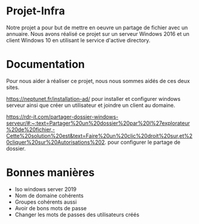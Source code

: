 # Projet-Infra


Notre projet a pour but de mettre en oeuvre un partage de fichier avec un annuaire.
Nous avons réalisé ce projet sur un serveur Windows 2016 et un client Windows 10 en utilisant le service d'active directory.


# Documentation

Pour nous aider à réaliser ce projet, nous nous sommes aidés de ces deux sites.

https://neptunet.fr/installation-ad/ pour installer et configurer windows serveur ainsi que créer un utilisateur et joindre un client au domaine.

https://rdr-it.com/partager-dossier-windows-serveur/#:~:text=Partager%20un%20dossier%20par%20l%27explorateur%20de%20fichier,-Cette%20solution%20est&text=Faire%20un%20clic%20droit%20sur,et%20cliquer%20sur%20Autorisations%202.
pour configurer le partage de dossier.

# Bonnes manières

- Iso windows server 2019
- Nom de domaine cohérents 
- Groupes cohérents aussi
- Avoir de bons mots de passe
- Changer les mots de passes des utilisateurs créés